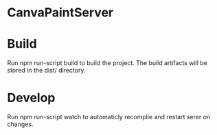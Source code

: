 # CanvaPaintServer
# Build
Run npm run-script build to build the project. The build artifacts will be stored in the dist/ directory.

# Develop
Run npm run-script watch to automaticly recomplie and restart serer on changes.
